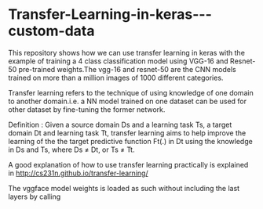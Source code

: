 # Transfer-Learning-in-keras---custom-data

This repository shows how we can use transfer learning in keras with the example of training a 4 class classification model using VGG-16 and Resnet-50 pre-trained weights.The vgg-16 and resnet-50 are the CNN models trained on more than a million images of 1000 different categories.

Transfer learning refers to the technique of using knowledge of one domain to another domain.i.e. a NN model trained on one dataset can be used for other dataset by fine-tuning the former network.

Definition : Given a source domain Ds and a learning task Ts, a target domain Dt and learning task Tt, transfer learning aims to help improve the learning of the the target predictive function Ft(.) in Dt using the knowledge in Ds and Ts, where Ds ≠ Dt, or Ts ≠ Tt.

A good explanation of how to use transfer learning practically is explained in http://cs231n.github.io/transfer-learning/

The vggface model weights is loaded as such without including the last layers by calling

